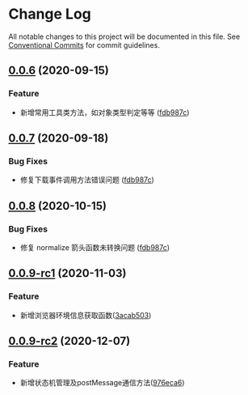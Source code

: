 # Change Log

All notable changes to this project will be documented in this file.
See [Conventional Commits](https://conventionalcommits.org) for commit guidelines.

## [0.0.6](https://github.com/duanguang/legion-guard/compare/legion-utils-tool@0.0.6...legion-utils-tool@0.0.6) (2020-09-15)

### Feature

- 新增常用工具类方法，如对象类型判定等等 ([fdb987c](https://github.com/duanguang/legion-guard/commit/fdb987c9f28400e20f88fddd9cb5d2a3c402db47))

## [0.0.7](https://github.com/duanguang/legion-guard/compare/legion-utils-tool@0.0.7...legion-utils-tool@0.0.7) (2020-09-18)

### Bug Fixes

- 修复下载事件调用方法错误问题 ([fdb987c](https://github.com/duanguang/legion-guard/commit/fdb987c9f28400e20f88fddd9cb5d2a3c402db47))

## [0.0.8](https://github.com/duanguang/legion-guard/compare/legion-utils-tool@0.0.8...legion-utils-tool@0.0.8) (2020-10-15)

### Bug Fixes

- 修复 normalize 箭头函数未转换问题 ([fdb987c](https://github.com/duanguang/legion-guard/commit/fdb987c9f28400e20f88fddd9cb5d2a3c402db47))

## [0.0.9-rc1](https://github.com/duanguang/legion-guard/compare/legion-utils-tool@0.0.9-rc1...legion-utils-tool@0.0.9-rc1) (2020-11-03)

### Feature

- 新增浏览器环境信息获取函数([3acab503](https://github.com/duanguang/legion-guard/commit/3acab503b2c965e53bee3b05fdccc11b5447f8a5))

## [0.0.9-rc2](https://github.com/duanguang/legion-guard/compare/legion-utils-tool@0.0.9-rc2...legion-utils-tool@0.0.9-rc2) (2020-12-07)

### Feature

- 新增状态机管理及postMessage通信方法([976eca6](https://github.com/duanguang/legion-guard/commit/976eca677bc678172a17132571a948cb6d4674e3))
